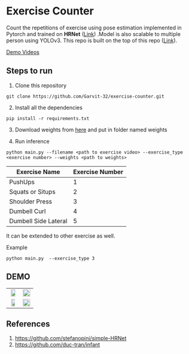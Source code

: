 
# Exercise Counter 
  
Count the repetitions of exercise using pose estimation implemented in Pytorch and trained on **HRNet** ([Link](https://arxiv.org/pdf/1902.09212.pdf)) .Model is also scalable to multiple person using YOLOv3. This repo is built on the top of this repo ([Link](https://github.com/stefanopini/simple-HRNet)).


[Demo Videos](https://drive.google.com/drive/folders/1145dMy3WfEOOWInNj9WI23lcoUJaET_L?usp=sharing)

## Steps to run   

 1. Clone this repository  

```
git clone https://github.com/Garvit-32/exercise-counter.git  
```    

 2. Install all the dependencies  

```  
pip install -r requirements.txt   
```  

3. Download weights from [here](https://drive.google.com/file/d/1---z6T5BDPvwfYF0xHfLrmVGOp6jY4qO/view?usp=sharing) and put in folder named weights

4. Run inference   
```  
python main.py --filename <path to exercise video> --exercise_type <exercise number> --weights <path to weights>  
```
| Exercise Name | Exercise Number |
|--|--|
| PushUps | 1 |
| Squats or Situps | 2 |
| Shoulder Press | 3 |
| Dumbell Curl | 4 |
| Dumbell Side Lateral | 5 |
It can be extended to other exercise as well. 



Example  
```  
python main.py  --exercise_type 3 
```  

## DEMO  
    

<table>
 <tr>
  <td align="center"><img src="gifs/pushups.gif" width="80%" height="auto" /></td>
  <td align="center"><img src="gifs/squat.gif" width="100%" height="auto" /></td>
  
 </tr>
  <tr>
  <td align="center"> <img src="gifs/dumbell.gif" width="70%" height="auto" /></td>
  <td align="center"><img src="gifs/pullups.gif" width="100%" height="auto" /></td>
 </tr>
</table>
  
    
  

## References
1. https://github.com/stefanopini/simple-HRNet
2. https://github.com/duc-tran/infant
